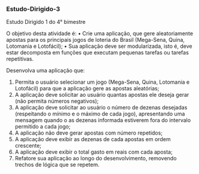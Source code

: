 ### Estudo-Dirigido-3
Estudo Dirigido 1 do 4° bimestre

O objetivo desta atividade é:
• Crie uma aplicação, que gere aleatoriamente apostas para os principais jogos de loteria do Brasil
(Mega-Sena, Quina, Lotomania e Lotofácil);
• Sua aplicação deve ser modularizada, isto é, deve estar decomposta em funções que executam
pequenas tarefas ou tarefas repetitivas.

Desenvolva uma aplicação que:
1. Permita o usuário selecionar um jogo (Mega-Sena, Quina, Lotomania e Lotofácil) para que a
aplicação gere as apostas aleatórias;
2. A aplicação deve solicitar ao usuário quantas apostas ele deseja gerar (não permita números
negativos);
3. A aplicação deve solicitar ao usuário o número de dezenas desejadas (respeitando o mínimo e o
máximo de cada jogo), apresentando uma mensagem quando o as dezenas informada estiverem
fora do intervalo permitido a cada jogo;
4. A aplicação não deve gerar apostas com número repetidos;
5. A aplicação deve exibir as dezenas de cada apostas em ordem crescente;
6. A aplicação deve exibir o total gasto em reais com cada aposta;
7. Refatore sua aplicação ao longo do desenvolvimento, removendo trechos de lógica que se
repetem.

